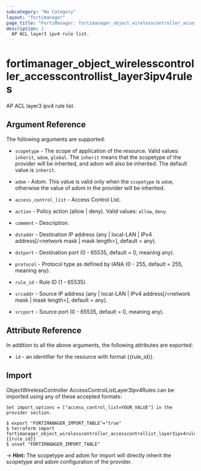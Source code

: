 ```yaml
---
subcategory: "No Category"
layout: "fortimanager"
page_title: "FortiManager: fortimanager_object_wirelesscontroller_accesscontrollist_layer3ipv4rules"
description: |-
  AP ACL layer3 ipv4 rule list.
---
```


# fortimanager_object_wirelesscontroller_accesscontrollist_layer3ipv4rules
AP ACL layer3 ipv4 rule list.

## Argument Reference


The following arguments are supported:

* `scopetype` - The scope of application of the resource. Valid values: `inherit`, `adom`, `global`. The `inherit` means that the scopetype of the provider will be inherited, and adom will also be inherited. The default value is `inherit`.
* `adom` - Adom. This value is valid only when the `scopetype` is `adom`, otherwise the value of adom in the provider will be inherited.
* `access_control_list` - Access Control List.

* `action` - Policy action (allow | deny). Valid values: `allow`, `deny`.

* `comment` - Description.
* `dstaddr` - Destination IP address (any | local-LAN | IPv4 address[/&lt;network mask | mask length&gt;], default = any).
* `dstport` - Destination port (0 - 65535, default = 0, meaning any).
* `protocol` - Protocol type as defined by IANA (0 - 255, default = 255, meaning any).
* `rule_id` - Rule ID (1 - 65535).
* `srcaddr` - Source IP address (any | local-LAN | IPv4 address[/&lt;network mask | mask length&gt;], default = any).
* `srcport` - Source port (0 - 65535, default = 0, meaning any).


## Attribute Reference

In addition to all the above arguments, the following attributes are exported:
* `id` - an identifier for the resource with format {{rule_id}}.

## Import

ObjectWirelessController AccessControlListLayer3Ipv4Rules can be imported using any of these accepted formats:
```
Set import_options = ["access_control_list=YOUR_VALUE"] in the provider section.

$ export "FORTIMANAGER_IMPORT_TABLE"="true"
$ terraform import fortimanager_object_wirelesscontroller_accesscontrollist_layer3ipv4rules.labelname {{rule_id}}
$ unset "FORTIMANAGER_IMPORT_TABLE"
```
-> **Hint:** The scopetype and adom for import will directly inherit the scopetype and adom configuration of the provider.
